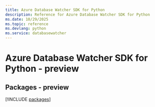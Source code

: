 ```yaml
---
title: Azure Database Watcher SDK for Python
description: Reference for Azure Database Watcher SDK for Python
ms.date: 10/29/2025
ms.topic: reference
ms.devlang: python
ms.service: databasewatcher
---
```

# Azure Database Watcher SDK for Python - preview
## Packages - preview
[!INCLUDE [packages](database-watcher-index.md)]